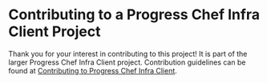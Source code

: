 # Contributing to a Progress Chef Infra Client Project

Thank you for your interest in contributing to this project! It is part of the larger Progress Chef Infra Client project. Contribution guidelines can be found at [Contributing to Progress Chef Infra Client](https://chef.github.io/chef-oss-practices/projects/chef/contributing/).






